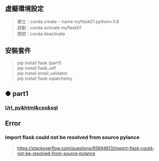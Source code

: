 

## 虛擬環境設定
> 建立：conda create --name myflask01 python=3.8 <br>
> 啟動：conda activate myflask01 <br>
> 關閉：conda deactivate

## 安裝套件
> pip install flask (part1)<br>
> pip install flask_wtf <br>
> pip install email_validator <br>
> pip install flask-sqlalchemy <br>

## ● part1
### [Url_py&html&css&sql]()

## Error
### import flask could not be resolved from source pylance
> https://stackoverflow.com/questions/65694813/import-flask-could-not-be-resolved-from-source-pylance
